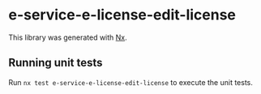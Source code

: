 # e-service-e-license-edit-license

This library was generated with [Nx](https://nx.dev).

## Running unit tests

Run `nx test e-service-e-license-edit-license` to execute the unit tests.
